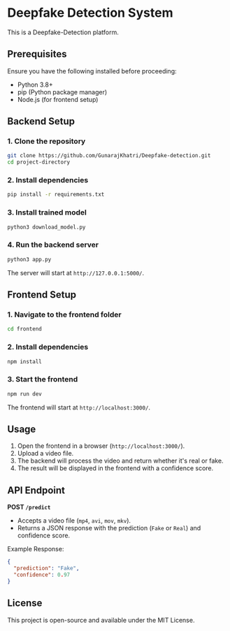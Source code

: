 # Deepfake Detection System

This is a Deepfake-Detection platform.

## Prerequisites
Ensure you have the following installed before proceeding:
- Python 3.8+
- pip (Python package manager)
- Node.js (for frontend setup)

## Backend Setup

### 1. Clone the repository
```sh
git clone https://github.com/GunarajKhatri/Deepfake-detection.git
cd project-directory
```

### 2. Install dependencies
```sh
pip install -r requirements.txt
```

### 3. Install  trained model
```sh
python3 download_model.py
```

### 4. Run the backend server
```sh
python3 app.py
```
The server will start at `http://127.0.0.1:5000/`.

## Frontend Setup

### 1. Navigate to the frontend folder
```sh
cd frontend
```

### 2. Install dependencies
```sh
npm install
```

### 3. Start the frontend
```sh
npm run dev
```

The frontend will start at `http://localhost:3000/`.

## Usage
1. Open the frontend in a browser (`http://localhost:3000/`).
2. Upload a video file.
3. The backend will process the video and return whether it's real or fake.
4. The result will be displayed in the frontend with a confidence score.

## API Endpoint
**POST `/predict`**
- Accepts a video file (`mp4`, `avi`, `mov`, `mkv`).
- Returns a JSON response with the prediction (`Fake` or `Real`) and confidence score.

Example Response:
```json
{
  "prediction": "Fake",
  "confidence": 0.97
}
```

## License
This project is open-source and available under the MIT License.

